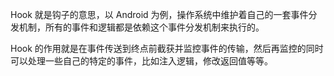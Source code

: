 Hook 就是钩子的意思，以 Android 为例，操作系统中维护着自己的一套事件分发机制，所有的事件和逻辑都是依赖这个事件分发机制来执行的。

Hook 的作用就是在事件传送到终点前截获并监控事件的传输，然后再监控的同时可以处理一些自己的特定的事件，比如注入逻辑，修改返回值等等。

